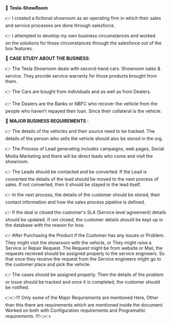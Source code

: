 🚗 **Tesla-ShowRoom** 

👉 I created a fictional showroom as an operating firm in which their sales and service processes are done through salesforce.  

👉 I attempted to develop my own business circumstances and worked on the solutions for those circumstances through the salesforce out of the box features.

📑 **CASE STUDY ABOUT THE BUSINESS**:

👉 The Tesla Showroom deals with second-hand cars. Showroom sales & service. They provide service warranty for those products brought from them.

👉 The Cars are bought from individuals and as well as from Dealers.  

👉 The Dealers are the Banks or NBFC who recover the vehicle from the people who haven’t repayed their loan. Since their collateral is the vehicle. 


 💼 **MAJOR BUSINESS REQUIREMENTS** : 

👉 The details of the vehicles and their source need to be tracked. The details of the person who sells the vehicle should also be stored in the org.  

👉 The Process of Lead generating includes campaigns, web pages, Social Media Marketing and there will be direct leads who come and visit the showroom. 

👉 The Leads should be contacted and be converted. If the Lead is converted the details of the lead should be moved to the next process of sales. 
If not converted, then it should be stayed in the lead itself. 

👉 In the next process, the details of the customer should be stored, their contact information and how the sales process pipeline is defined. 

👉 If the deal is closed the customer's SLA (Service level agreement) details should be updated. 
If not closed, the customer details should be kept up in the database with the reason for loss.  

👉 After Purchasing the Product if the Customer has any issues or Problem.
They might visit the showroom with the vehicle, or They might raise a Service or Repair Request. The Request might be from website or Mail,
                                                                                         the requests recieved should be assigned properly to the service engineers. 
So that once they receive the request from the Service engineers might go to the customer place and pick the vehicle. 

 👉 The cases should be assigned properly. Then the details of the problem or issue should be tracked and once it is completed, the customer should be notified. 
 
 👉👉!!! Only some of the Major Requriements are mentioned Here, Other than this there are requirements which are mentioned inside the document. Worked on both with Configuration requirements and Programattic requirements.  !!!👈👈
